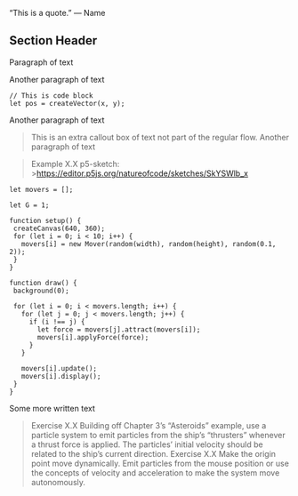 “This is a quote.”
— Name
## Section Header
Paragraph of text


Another paragraph of text

 ``` 
// This is code block
let pos = createVector(x, y);
 ``` 

Another paragraph of text
>This is an extra callout box of text not part of the regular flow.
Another paragraph of text

>Example X.X
p5-sketch: >https://editor.p5js.org/natureofcode/sketches/SkYSWlb_x


 ``` 
let movers = [];

let G = 1;

function setup() {
  createCanvas(640, 360);
  for (let i = 0; i < 10; i++) {
    movers[i] = new Mover(random(width), random(height), random(0.1, 2));
  }
}

function draw() {
  background(0);

  for (let i = 0; i < movers.length; i++) {
    for (let j = 0; j < movers.length; j++) {
      if (i !== j) {
        let force = movers[j].attract(movers[i]);
        movers[i].applyForce(force);
      }
    }

    movers[i].update();
    movers[i].display();
  }
}
 ``` 

Some more written text
>Exercise X.X
>Building off Chapter 3’s “Asteroids” example, use a particle system to emit particles from the ship’s “thrusters” whenever a thrust force is applied. The particles’ initial velocity should be related to the ship’s current direction.
>Exercise X.X
>Make the origin point move dynamically. Emit particles from the mouse position or use the concepts of velocity and acceleration to make the system move autonomously.



